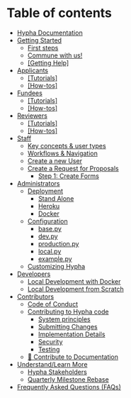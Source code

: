 # Table of contents

* [Hypha Documentation](README.md)
* [Getting Started](gettingstarted/README.md)
  * [First steps](gettingstarted/first-steps.md)
  * [Commune with us!](gettingstarted/commune-with-us.md)
  * [\[Getting Help\]](getting-started/getting-help.md)
* [Applicants](applicants/README.md)
  * [\[Tutorials\]](applicants/tutorials.md)
  * [\[How-tos\]](applicants/how-tos.md)
* [Fundees](fundees/README.md)
  * [\[Tutorials\]](fundees/tutorials.md)
  * [\[How-tos\]](fundees/how-tos.md)
* [Reviewers](reviewers/README.md)
  * [\[Tutorials\]](reviewers/tutorials.md)
  * [\[How-tos\]](reviewers/how-tos.md)
* [Staff](staff/README.md)
  * [Key concepts & user types](staff/hypha\_roles.md)
  * [Workflows & Navigation](staff/workflows-and-navigation.md)
  * [Create a new User](staff/CreateUsers.md)
  * [Create a Request for Proposals](staff/create-a-request-for-proposals/README.md)
    * [Step 1: Create Forms](staff/create-a-request-for-proposals/step-1-create-forms.md)
* [Administrators](administrators/README.md)
  * [Deployment](administrators/deployment/README.md)
    * [Stand Alone](administrators/deployment/stand-alone.md)
    * [Heroku](administrators/deployment/heroku.md)
    * [Docker](administrators/deployment/docker.md)
  * [Configuration](configuration/README.md)
    * [base.py](administrators/configuration/base.py.md)
    * [dev.py](administrators/configuration/dev.py.md)
    * [production.py](administrators/configuration/production.py.md)
    * [local.py](administrators/configuration/local.py.md)
    * [example.py](administrators/configuration/example.py.md)
  * [Customizing Hypha](administrators/customizing-hypha.md)
* [Developers](developers/README.md)
  * [Local Development with Docker](developers/localdeveldocker.md)
  * [Local Development from Scratch](developers/localdevelscratch.md)
* [Contributors](contributors/README.md)
  * [Code of Conduct](contributors/codeofconduct.md)
  * [Contributing to Hypha code](contributors/code/README.md)
    * [System principles](contributors/code/systemprinciples.md)
    * [Submitting Changes](contributors/code/submittingchanges.md)
    * [Implementation Details](contributors/code/implementationdetails.md)
    * [Security](contributors/code/security.md)
    * [Testing](contributors/code/testing.md)
  * [📑 Contribute to Documentation](contributing/contributing-to-documentation.md)
* [Understand/Learn More](understandlearnmore/README.md)
  * [Hypha Stakeholders](understandlearnmore/HyphaStakeholders.md)
  * [Quarterly Milestone Rebase](understandlearnmore/quarterlymilestonerebase.md)
* [Frequently Asked Questions (FAQs)](frequently-asked-questions-faqs.md)
